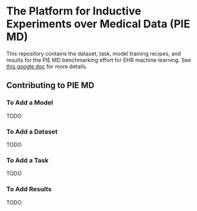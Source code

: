# The Platform for Inductive Experiments over Medical Data (PIE MD)
This repository contains the dataset, task, model training recipes, and results for the PIE MD benchmarking
effort for EHR machine learning. See [this google doc](https://docs.google.com/document/d/1s-AR0qfoPmwJW4G7cIxdV6Z_cSEDGUir9BhO92Vb3wo/edit?usp=sharing) for more details.

## Contributing to PIE MD

### To Add a Model
TODO

### To Add a Dataset
TODO

### To Add a Task
TODO

### To Add Results
TODO

